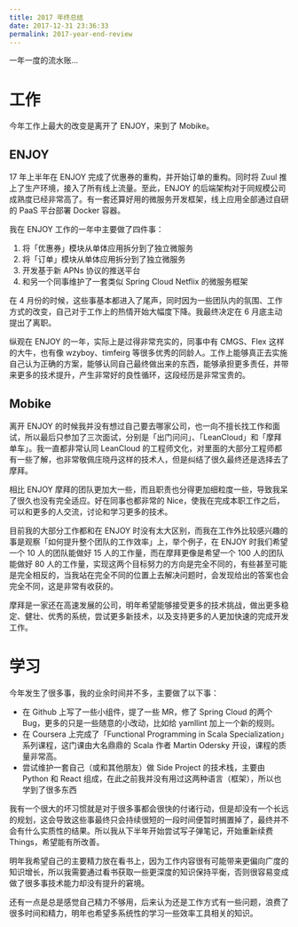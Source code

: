 ```yaml
---
title: 2017 年终总结
date: 2017-12-31 23:36:33
permalink: 2017-year-end-review
---
```


一年一度的流水账…

<!--more-->

# 工作

今年工作上最大的改变是离开了 ENJOY，来到了 Mobike。

## ENJOY

17 年上半年在 ENJOY 完成了优惠券的重构，并开始订单的重构。同时将 Zuul 推上了生产环境，接入了所有线上流量。至此，ENJOY 的后端架构对于同规模公司成熟度已经非常高了。有一套还算好用的微服务开发框架，线上应用全部通过自研的 PaaS 平台部署 Docker 容器。

我在 ENJOY 工作的一年中主要做了四件事：

1. 将「优惠券」模块从单体应用拆分到了独立微服务
2. 将「订单」模块从单体应用拆分到了独立微服务
3. 开发基于新 APNs 协议的推送平台
4. 和另一个同事维护了一套类似 Spring Cloud Netflix 的微服务框架

在 4 月份的时候，这些事基本都进入了尾声，同时因为一些团队内的氛围、工作方式的改变，自己对于工作上的热情开始大幅度下降。我最终决定在 6 月底主动提出了离职。

纵观在 ENJOY 的一年，实际上是过得非常充实的，同事中有 CMGS、Flex 这样的大牛，也有像 wzyboy、timfeirg 等很多优秀的同龄人。工作上能够真正去实施自己认为正确的方案，能够认同自己最终做出来的东西，能够承担更多责任，并带来更多的技术提升，产生非常好的良性循环，这段经历是非常宝贵的。

## Mobike

离开 ENJOY 的时候我并没有想过自己要去哪家公司，也一向不擅长找工作和面试，所以最后只参加了三次面试，分别是「出门问问」、「LeanCloud」和「摩拜单车」。我一直都非常认同 LeanCloud 的工程师文化，对里面的大部分工程师都有一些了解，也非常敬佩庄晓丹这样的技术人，但是纠结了很久最终还是选择去了摩拜。

相比 ENJOY 摩拜的团队更加大一些，而且职责也分得更加细粒度一些，导致我呆了很久也没有完全适应。好在同事也都非常的 Nice，使我在完成本职工作之后，可以和更多的人交流，讨论和学习更多的技术。

目前我的大部分工作都和在 ENJOY 时没有太大区别，而我在工作外比较感兴趣的事是观察「如何提升整个团队的工作效率」上，举个例子，在 ENJOY 时我们希望一个 10 人的团队能做好 15 人的工作量，而在摩拜更像是希望一个 100 人的团队能做好 80 人的工作量，实现这两个目标努力的方向是完全不同的，有些甚至可能是完全相反的，当我站在完全不同的位置上去解决问题时，会发现给出的答案也会完全不同，这是非常有收获的。

摩拜是一家还在高速发展的公司，明年希望能够接受更多的技术挑战，做出更多稳定、健壮、优秀的系统，尝试更多新技术，以及支持更多的人更加快速的完成开发工作。

# 学习

今年发生了很多事，我的业余时间并不多，主要做了以下事：

- 在 Github 上写了一些小组件，提了一些 MR，修了 Spring Cloud 的两个 Bug，更多的只是一些随意的小改动，比如给 yamllint 加上一个新的规则。
- 在 Coursera 上完成了「Functional Programming in Scala Specialization」系列课程，这门课由大名鼎鼎的 Scala 作者 Martin Odersky 开设，课程的质量非常高。
- 尝试维护一套自己（或和其他朋友）做 Side Project 的技术栈，主要由 Python 和 React 组成，在此之前我并没有用过这两种语言（框架），所以也学到了很多东西

我有一个很大的坏习惯就是对于很多事都会很快的付诸行动，但是却没有一个长远的规划，这会导致这些事最终只会持续很短的一段时间便暂时搁置掉了，最终并不会有什么实质性的结果。所以我从下半年开始尝试写子弹笔记，开始重新续费 Things，希望能有所改善。

明年我希望自己的主要精力放在看书上，因为工作内容很有可能带来更偏向广度的知识增长，所以我需要通过看书获取一些更深度的知识保持平衡，否则很容易变成做了很多事技术能力却没有提升的窘境。

还有一点是总是感觉自己精力不够用，后来认为还是工作方式有一些问题，浪费了很多时间和精力，明年也希望多系统性的学习一些效率工具相关的知识。

